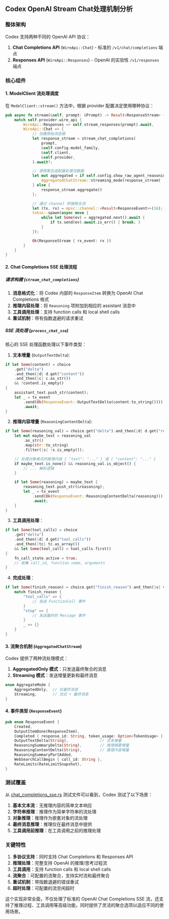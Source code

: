 ## Codex OpenAI Stream Chat处理机制分析

### 整体架构

Codex 支持两种不同的 OpenAI API 协议：

1. **Chat Completions API** (`WireApi::Chat`) - 标准的 `/v1/chat/completions` 端点
2. **Responses API** (`WireApi::Responses`) - OpenAI 的实验性 `/v1/responses` 端点

### 核心组件

#### 1. ModelClient 流处理调度

在 `ModelClient::stream()` 方法中，根据 provider 配置决定使用哪种协议：

```rust
pub async fn stream(&self, prompt: &Prompt) -> Result<ResponseStream> {
    match self.provider.wire_api {
        WireApi::Responses => self.stream_responses(prompt).await,
        WireApi::Chat => {
            // 创建原始流连接
            let response_stream = stream_chat_completions(
                prompt,
                &self.config.model_family,
                &self.client,
                &self.provider,
            ).await?;

            // 使用聚合适配器处理流数据
            let mut aggregated = if self.config.show_raw_agent_reasoning {
                AggregatedChatStream::streaming_mode(response_stream)
            } else {
                response_stream.aggregate()
            };

            // 通过 channel 桥接聚合流
            let (tx, rx) = mpsc::channel::<Result<ResponseEvent>>(16);
            tokio::spawn(async move {
                while let Some(ev) = aggregated.next().await {
                    if tx.send(ev).await.is_err() { break; }
                }
            });

            Ok(ResponseStream { rx_event: rx })
        }
    }
}
```

#### 2. Chat Completions SSE 处理流程

##### 请求构建 (`stream_chat_completions`)

1. **消息格式化**：将 Codex 内部的 `ResponseItem` 转换为 OpenAI Chat Completions 格式
2. **推理内容处理**：将 `Reasoning` 项附加到相应的 assistant 消息中
3. **工具调用处理**：支持 function calls 和 local shell calls
4. **重试机制**：带有指数退避的请求重试

##### SSE 流处理 (`process_chat_sse`)

核心的 SSE 处理函数处理以下事件类型：

1. **文本增量** (`OutputTextDelta`):
```rust
if let Some(content) = choice
    .get("delta")
    .and_then(|d| d.get("content"))
    .and_then(|c| c.as_str())
    && !content.is_empty()
{
    assistant_text.push_str(content);
    let _ = tx_event
        .send(Ok(ResponseEvent::OutputTextDelta(content.to_string())))
        .await;
}
```

2. **推理内容增量** (`ReasoningContentDelta`):
```rust
if let Some(reasoning_val) = choice.get("delta").and_then(|d| d.get("reasoning")) {
    let mut maybe_text = reasoning_val
        .as_str()
        .map(str::to_string)
        .filter(|s| !s.is_empty());

    // 处理对象格式的推理内容 { "text": "..." } 或 { "content": "..." }
    if maybe_text.is_none() && reasoning_val.is_object() {
        // ... 解析逻辑
    }

    if let Some(reasoning) = maybe_text {
        reasoning_text.push_str(&reasoning);
        let _ = tx_event
            .send(Ok(ResponseEvent::ReasoningContentDelta(reasoning)))
            .await;
    }
}
```

3. **工具调用处理**：
```rust
if let Some(tool_calls) = choice
    .get("delta")
    .and_then(|d| d.get("tool_calls"))
    .and_then(|tc| tc.as_array())
    && let Some(tool_call) = tool_calls.first()
{
    fn_call_state.active = true;
    // 收集 call_id, function name, arguments
}
```

4. **完成处理**：
```rust
if let Some(finish_reason) = choice.get("finish_reason").and_then(|v| v.as_str()) {
    match finish_reason {
        "tool_calls" => {
            // 发送 FunctionCall 事件
        }
        "stop" => {
            // 发送最终的 Message 事件
        }
        _ => {}
    }
}
```

#### 3. 流聚合机制 (`AggregatedChatStream`)

Codex 提供了两种流处理模式：

1. **AggregatedOnly 模式**：只发送最终聚合的消息
2. **Streaming 模式**：发送增量更新和最终消息

```rust
enum AggregateMode {
    AggregatedOnly,  // 仅最终消息
    Streaming,       // 流式 + 最终消息
}
```

#### 4. 事件类型 (`ResponseEvent`)

```rust
pub enum ResponseEvent {
    Created,
    OutputItemDone(ResponseItem),
    Completed { response_id: String, token_usage: Option<TokenUsage> },
    OutputTextDelta(String),              // 文本增量
    ReasoningSummaryDelta(String),        // 推理摘要增量
    ReasoningContentDelta(String),        // 推理内容增量
    ReasoningSummaryPartAdded,
    WebSearchCallBegin { call_id: String },
    RateLimits(RateLimitSnapshot),
}
```

### 测试覆盖

从 [chat_completions_sse.rs](file:///Users/mac-m4/github/codex/codex-rs/core/tests/chat_completions_sse.rs) 测试文件可以看到，Codex 测试了以下场景：

1. **基本文本流**：无推理内容的简单文本响应
2. **字符串推理**：推理作为简单字符串的流处理
3. **对象推理**：推理作为嵌套对象的流处理  
4. **最终消息推理**：推理仅在最终消息中提供
5. **工具调用前推理**：在工具调用之前的推理处理

### 关键特性

1. **多协议支持**：同时支持 Chat Completions 和 Responses API
2. **推理处理**：完整支持 OpenAI 的推理/思考过程流
3. **工具调用**：支持 function calls 和 local shell calls
4. **流聚合**：可配置的流聚合，支持实时流和最终聚合
5. **重试机制**：带指数退避的错误重试
6. **超时处理**：可配置的流空闲超时

这个实现非常全面，不仅处理了标准的 OpenAI Chat Completions SSE 流，还支持了推理过程、工具调用等高级功能，同时提供了灵活的聚合选项以适应不同的使用场景。